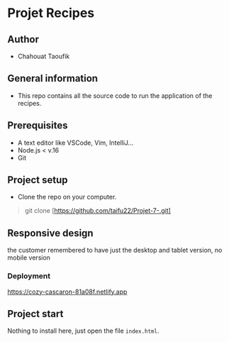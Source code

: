 # Projet Recipes
## Author 
- Chahouat Taoufik
## General information
- This repo contains all the source code to run the application of the recipes.
## Prerequisites
- A text editor like VSCode, Vim, IntelliJ...
- Node.js < v.16
- Git
## Project setup
- Clone the repo on your computer.
> git clone [https://github.com/taifu22/Projet-7-.git]
## Responsive design
the customer remembered to have just the desktop and tablet version, no mobile version
### Deployment
https://cozy-cascaron-81a08f.netlify.app
## Project start
Nothing to install here, just open the file `index.html`.
